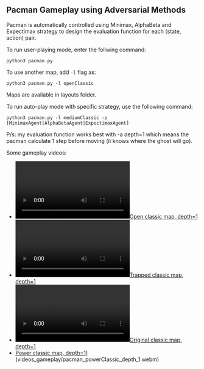 Pacman Gameplay using Adversarial Methods
---

Pacman is automatically controlled using Minimax, AlphaBeta and Expectimax strategy to design the evaluation function for each (state, action) pair.

To run user-playing mode, enter the follwing command:
```
python3 pacman.py
```

To use another map, add `-l` flag as:
```
python3 pacman.py -l openClassic
```
Maps are available in layouts folder.

To run auto-play mode with specific strategy, use the following command:
```
python3 pacman.py -l mediumClassic -p [MinimaxAgent|AlphaBetaAgent|ExpectimaxAgent]
```

P/s: my evaluation function works best with -a depth=1 which means the pacman calculate 1 step before moving (it knows where the ghost will go).

Some gameplay videos:

- [![Open classic map, depth=1](videos_gameplay/pacman_openClassic_depth_1.webm)](videos_gameplay/pacman_openClassic_depth_1.webm)
- [![Trapped classic map, depth=1](videos_gameplay/pacman_trappedClassic_depth_1.webm)](videos_gameplay/pacman_trappedClassic_depth_1.webm)
- [![Original classic map, depth=1](videos_gameplay/pacman_originalClassic_depth_1.webm)](videos_gameplay/pacman_originalClassic_depth_1.webm)
- [Power classic map, depth=1](videos_gameplay/pacman_powerClassic_depth_1.webm)](videos_gameplay/pacman_powerClassic_depth_1.webm)
